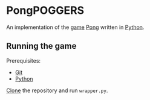 # PongPOGGERS
An implementation of the [game](https://en.wikipedia.org/wiki/Video_game) [Pong](https://en.wikipedia.org/wiki/Pong) written in [Python](https://www.python.org/).

## Running the game
Prerequisites:
 - [Git](https://git-scm.com/)
 - [Python](https://www.python.org/)

[Clone](https://git-scm.com/docs/git-clone) the repository and run `wrapper.py`.

